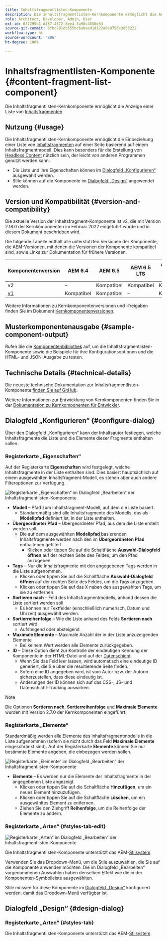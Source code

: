 ```yaml
---
title: Inhaltsfragmentlisten-Komponente
description: Die Inhaltsfragmentlisten-Kernkomponente ermöglicht die Anzeige einer Liste von Inhaltsfragmenten.
role: Architect, Developer, Admin, User
exl-id: 0f2295b1-d287-4f72-8ee4-fa98c4850e53
source-git-commit: 6fbc781db555bc6abaed1d122a9a8756e3d53222
workflow-type: ht
source-wordcount: '806'
ht-degree: 100%

---
```


# Inhaltsfragmentlisten-Komponente {#content-fragment-list-component}

Die Inhaltsfragmentlisten-Kernkomponente ermöglicht die Anzeige einer Liste von [Inhaltsfragmenten](https://experienceleague.adobe.com/docs/experience-manager-cloud-service/assets/content-fragments/content-fragments.html?lang=de).

## Nutzung {#usage}

Die Inhaltsfragmentlisten-Kernkomponente ermöglicht die Einbeziehung einer Liste von [Inhaltsfragmenten](https://experienceleague.adobe.com/docs/experience-manager-cloud-service/assets/content-fragments/content-fragments.html?lang=de) auf einer Seite basierend auf einem Inhaltsfragmentmodell. Dies kann besonders für die Erstellung von [Headless Content](https://helpx.adobe.com/de/experience-manager/6-5/sites/developing/user-guide.html?topic=/experience-manager/6-5/sites/developing/morehelp/headless.ug.js) nützlich sein, der leicht von anderen Programmen genutzt werden kann.

* Die Liste und ihre Eigenschaften können im [Dialogfeld „Konfigurieren“](#configure-dialog) ausgewählt werden.
* Stile können auf die Komponente im [Dialogfeld „Design“](#design-dialog) angewendet werden.

## Version und Kompatibilität {#version-and-compatibility}

Die aktuelle Version der Inhaltsfragment-Komponente ist v2, die mit Version 2.18.0 der Kernkomponenten im Februar 2022 eingeführt wurde und in diesem Dokument beschrieben wird.

Die folgende Tabelle enthält alle unterstützten Versionen der Komponente, die AEM-Versionen, mit denen die Versionen der Komponente kompatibel sind, sowie Links zur Dokumentation für frühere Versionen.

| Komponentenversion | AEM 6.4 | AEM 6.5 | AEM 6.5 LTS | AEM as a Cloud Service |
|---|----|---|---|---|
| v2 | – | Kompatibel | Kompatibel | Kompatibel |
| [v1](v1/content-fragment-list.md) | Kompatibel | Kompatibel | – | Kompatibel |

Weitere Informationen zu Kernkomponentenversionen und -freigaben finden Sie im Dokument [Kernkomponentenversionen](/help/versions.md).

## Musterkomponentenausgabe {#sample-component-output}

Rufen Sie die [Komponentenbibliothek](https://adobe.com/go/aem_cmp_library_cflist_de) auf, um die Inhaltsfragmentlisten-Komponente sowie die Beispiele für ihre Konfigurationsoptionen und die HTML- und JSON-Ausgabe zu testen.

## Technische Details {#technical-details}

Die neueste technische Dokumentation zur Inhaltsfragmentlisten-Komponente [finden Sie auf GitHub](https://adobe.com/go/aem_cmp_tech_cflist_v1_de).

Weitere Informationen zur Entwicklung von Kernkomponenten finden Sie in der [Dokumentation zu Kernkomponenten für Entwickler](/help/developing/overview.md).

## Dialogfeld „Konfigurieren“ {#configure-dialog}

Über den Dialogfeld „Konfigurieren“ kann der Inhaltsautor festlegen, welche Inhaltsfragmente die Liste und die Elemente dieser Fragmente enthalten sollen.

### Registerkarte „Eigenschaften“

Auf der Registerkarte **Eigenschaften** wird festgelegt, welche Inhaltsfragmente in der Liste enthalten sind. Dies basiert hauptsächlich auf einem ausgewählten Inhaltsfragment-Modell, es stehen aber auch andere Filteroptionen zur Verfügung.

![Registerkarte „Eigenschaften“ im Dialogfeld „Bearbeiten“ der Inhaltsfragmentlisten-Komponente](/help/assets/content-fragment-list-properties.png)

* **Modell** – Pfad zum Inhaltsfragment-Modell, auf dem die Liste basiert.
   * Standardmäßig sind alle Inhaltsfragmente des Modells, das als **Modellpfad** definiert ist, in der Liste enthalten.
* **Übergeordneter Pfad** – Übergeordneter Pfad, aus dem die Liste erstellt werden soll.
   * Die auf dem ausgewählten **Modellpfad** basierenden Inhaltsfragmente werden nach den im **Übergeordneten Pfad** enthaltenen gefiltert.
      * Klicken oder tippen Sie auf die Schaltfläche **Auswahl-Dialogfeld öffnen** auf der rechten Seite des Feldes, um den Pfad anzugeben.
* **Tags** – Nur die Inhaltsfragmente mit den angegebenen Tags werden in die Liste aufgenommen.
   * Klicken oder tippen Sie auf die Schaltfläche **Auswahl-Dialogfeld öffnen** auf der rechten Seite des Feldes, um die Tags anzugeben.
   * Klicken oder tippen Sie auf das X neben den ausgewählten Tags, um sie zu entfernen.
* **Sortieren nach** – Feld des Inhaltsfragmentmodells, anhand dessen die Liste sortiert werden soll
   * Es können nur Textfelder (einschließlich numerisch, Datum und Uhrzeit) ausgewählt werden.
* **Sortierreihenfolge** – Wie die Liste anhand des Felds **Sortieren nach** sortiert wird
   * Aufsteigend oder absteigend
* **Maximale Elemente** – Maximale Anzahl der in der Liste anzuzeigenden Elemente
   * Bei keinem Wert werden alle Elemente zurückgegeben.
* **ID** – Diese Option dient zur Kontrolle der eindeutigen Kennung der Komponente in der HTML-Datei und auf der [Datenschicht](/help/developing/data-layer/overview.md).
   * Wenn Sie das Feld leer lassen, wird automatisch eine eindeutige ID generiert, die Sie über die resultierende Seite finden.
   * Sofern eine ID angegeben wird, ist vom Autor bzw. der Autorin sicherzustellen, dass diese eindeutig ist.
   * Änderungen der ID können sich auf das CSS-, JS- und Datenschicht-Tracking auswirken.

>[!NOTE]
>Die Optionen **Sortieren nach**, **Sortierreihenfolge** und **Maximale Elemente** wurden mit Version 2.7.0 der Kernkomponenten eingeführt.

### Registerkarte „Elemente“

Standardmäßig werden alle Elemente des Inhaltsfragmentmodells in die Liste aufgenommen (sofern sie nicht durch das Feld **Maximale Elemente** eingeschränkt sind). Auf der Registerkarte **Elemente** können Sie nur bestimmte Elemente angeben, die einbezogen werden sollen.

![Registerkarte „Elemente“ im Dialogfeld „Bearbeiten“ der Inhaltsfragmentlisten-Komponente](/help/assets/content-fragment-list-elements.png)

* **Elemente** – Es werden nur die Elemente der Inhaltsfragmente in der angegebenen Liste angezeigt.
   * Klicken oder tippen Sie auf die Schaltfläche **Hinzufügen**, um ein neues Element hinzuzufügen.
   * Klicken oder tippen Sie auf die Schaltfläche **Löschen**, um ein ausgewähltes Element zu entfernen.
   * Ziehen Sie den Ziehgriff **Reihenfolge**, um die Reihenfolge der Elemente zu ändern.

### Registerkarte „Arten“ {#styles-tab-edit}

![Registerkarte „Arten“ im Dialogfeld „Bearbeiten“ der Inhaltsfragmentlisten-Komponente](/help/assets/content-fragment-list-styles.png)

Die Inhaltsfragmentlisten-Komponente unterstützt das AEM-[Stilsystem](/help/get-started/authoring.md#component-styling).

Verwenden Sie das Dropdown-Menü, um die Stile auszuwählen, die Sie auf die Komponente anwenden möchten. Die im Dialogfeld „Bearbeiten“ vorgenommenen Auswahlen haben denselben Effekt wie die in der Komponenten-Symbolleiste ausgewählten.

Stile müssen für diese Komponente im [Dialogfeld „Design“](#design-dialog) konfiguriert werden, damit das Dropdown-Menü verfügbar ist.

## Dialogfeld „Design“ {#design-dialog}

### Registerkarte „Arten“ {#styles-tab}

Die Inhaltsfragmentlisten-Komponente unterstützt das AEM-[Stilsystem](/help/get-started/authoring.md#component-styling).
